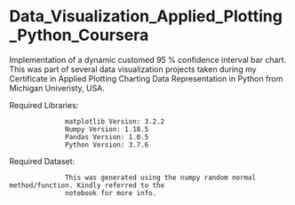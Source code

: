 # Data_Visualization_Applied_Plotting_Python_Coursera
 Implementation of a dynamic customed 95 % confidence interval bar chart. This was part of several data visualization projects taken during my Certificate in Applied
 Plotting Charting Data Representation in Python from Michigan Univeristy, USA. 

Required Libraries:

                  matplotlib Version: 3.2.2
                  Numpy Version: 1.18.5
                  Pandas Version: 1.0.5
                  Python Version: 3.7.6
                   
Required Dataset:   

                  This was generated using the numpy random normal method/function. Kindly referred to the 
                  notebook for more info.
